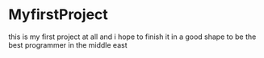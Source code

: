# MyfirstProject
this is my first project at all and i hope to finish it in a good shape to be the best programmer in the middle east 
